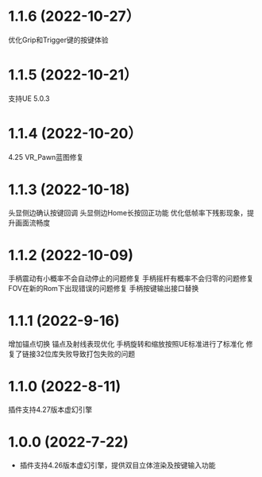 # 1.1.6 (2022-10-27）
优化Grip和Trigger键的按键体验
# 1.1.5 (2022-10-21）
支持UE 5.0.3
# 1.1.4 (2022-10-20）
4.25 VR_Pawn蓝图修复
# 1.1.3 (2022-10-18)
头显侧边确认按键回调
头显侧边Home长按回正功能
优化低帧率下残影现象，提升画面流畅度
# 1.1.2 (2022-10-09)
 手柄震动有小概率不会自动停止的问题修复
 手柄摇杆有概率不会归零的问题修复
 FOV在新的Rom下出现错误的问题修复
 手柄按键输出接口替换
# 1.1.1 (2022-9-16)
增加锚点切换
锚点及射线表现优化
手柄旋转和缩放按照UE标准进行了标准化
修复了链接32位库失败导致打包失败的问题
# 1.1.0 (2022-8-11)
插件支持4.27版本虚幻引擎
# 1.0.0 (2022-7-22)
* 插件支持4.26版本虚幻引擎，提供双目立体渲染及按键输入功能